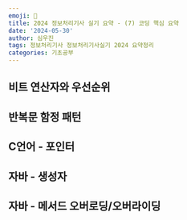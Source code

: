 ```yaml
---
emoji: 🪪
title: 2024 정보처리기사 실기 요약 - (7) 코딩 핵심 요약
date: '2024-05-30'
author: 심우진
tags: 정보처리기사 정보처리기사실기 2024 요약정리
categories: 기초공부
---
```


## 비트 연산자와 우선순위

## 반복문 함정 패턴

## C언어 - 포인터

## 자바 - 생성자

## 자바 - 메서드 오버로딩/오버라이딩

```toc

```